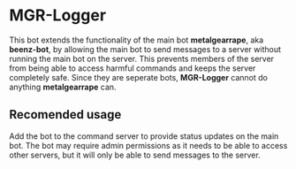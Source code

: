 # MGR-Logger
This bot extends the functionality of the main bot **metalgearrape**, aka **beenz-bot**, by allowing the main bot to send messages to a server without running the main bot on the server. This prevents members of the server from being able to access harmful commands and keeps the server completely safe. Since they are seperate bots, **MGR-Logger** cannot do anything **metalgearrape** can. 
## Recomended usage
Add the bot to the command server to provide status updates on the main bot. The bot may require admin permissions as it needs to be able to access other servers, but it will only be able to send messages to the server.
